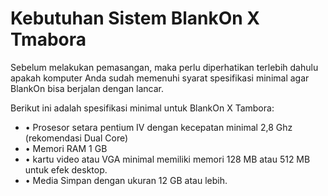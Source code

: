 # Kebutuhan Sistem BlankOn X Tmabora

Sebelum melakukan pemasangan, maka perlu diperhatikan terlebih dahulu apakah komputer Anda sudah memenuhi syarat spesifikasi minimal agar BlankOn bisa berjalan dengan lancar.

Berikut ini adalah spesifikasi minimal untuk BlankOn X Tambora:
  - • Prosesor setara pentium IV dengan kecepatan minimal 2,8 Ghz (rekomendasi Dual Core)
  - • Memori RAM 1 GB
  - • kartu video atau VGA minimal memiliki memori 128 MB atau 512 MB untuk efek desktop.
  - • Media Simpan dengan ukuran 12 GB atau lebih.

